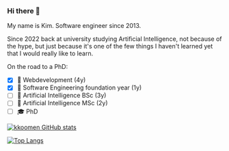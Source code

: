 ### Hi there 👋

My name is Kim. Software engineer since 2013.

Since 2022 back at university studying Artificial Intelligence, not because of
the hype, but just because it's one of the few things I haven't learned yet that
I would really like to learn.

On the road to a PhD:
- [x] 📕 Webdevelopment (4y)
- [x] 📗 Software Engineering foundation year (1y)
- [ ] 📘 Artificial Intelligence BSc (3y)
- [ ] 📙 Artificial Intelligence MSc (2y)
- [ ] 🎓 PhD

[![kkoomen GitHub stats](https://github-readme-stats.vercel.app/api?username=kkoomen&show_icons=true&theme=transparent)](https://github.com/anuraghazra/github-readme-stats)

[![Top Langs](https://github-readme-stats.vercel.app/api/top-langs/?username=kkoomen&theme=transparent&layout=compact)](https://github.com/anuraghazra/github-readme-stats)
